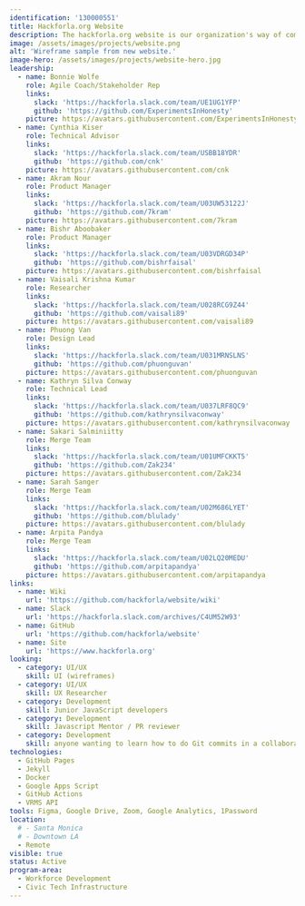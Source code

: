 ```yaml
---
identification: '130000551'
title: Hackforla.org Website
description: The hackforla.org website is our organization's way of communicating with volunteers, stakeholders, and donors. This project is a good place to start for new volunteers looking to polish their git protocol skills (branches, separation of concerns, etc.). We currently have two development paths&#58; growth (building out new pages and guides) and optimization (taking inventory of our code and design systems) to ensure we are consistently delivering value to our users while being scalable in our approach to building the site.
image: /assets/images/projects/website.png
alt: 'Wireframe sample from new website.'
image-hero: /assets/images/projects/website-hero.jpg
leadership:
  - name: Bonnie Wolfe
    role: Agile Coach/Stakeholder Rep
    links:
      slack: 'https://hackforla.slack.com/team/UE1UG1YFP'
      github: 'https://github.com/ExperimentsInHonesty'
    picture: https://avatars.githubusercontent.com/ExperimentsInHonesty
  - name: Cynthia Kiser
    role: Technical Advisor
    links:
      slack: 'https://hackforla.slack.com/team/USBB18YDR'
      github: 'https://github.com/cnk'
    picture: https://avatars.githubusercontent.com/cnk
  - name: Akram Nour
    role: Product Manager
    links:
      slack: 'https://hackforla.slack.com/team/U03UW53122J'
      github: 'https://github.com/7kram'
    picture: https://avatars.githubusercontent.com/7kram
  - name: Bishr Aboobaker
    role: Product Manager
    links:
      slack: 'https://hackforla.slack.com/team/U03VDRGD34P'
      github: 'https://github.com/bishrfaisal'
    picture: https://avatars.githubusercontent.com/bishrfaisal
  - name: Vaisali Krishna Kumar
    role: Researcher
    links:
      slack: 'https://hackforla.slack.com/team/U028RCG9Z44'
      github: 'https://github.com/vaisali89'
    picture: https://avatars.githubusercontent.com/vaisali89
  - name: Phuong Van
    role: Design Lead
    links:
      slack: 'https://hackforla.slack.com/team/U031MRNSLNS'
      github: 'https://github.com/phuonguvan'
    picture: https://avatars.githubusercontent.com/phuonguvan
  - name: Kathryn Silva Conway
    role: Technical Lead
    links:
      slack: 'https://hackforla.slack.com/team/U037LRF8QC9'
      github: 'https://github.com/kathrynsilvaconway'
    picture: https://avatars.githubusercontent.com/kathrynsilvaconway
  - name: Sakari Salminiitty
    role: Merge Team
    links:
      slack: 'https://hackforla.slack.com/team/U01UMFCKKT5'
      github: 'https://github.com/Zak234'
    picture: https://avatars.githubusercontent.com/Zak234
  - name: Sarah Sanger
    role: Merge Team
    links:
      slack: 'https://hackforla.slack.com/team/U02M686LYET'
      github: 'https://github.com/blulady'
    picture: https://avatars.githubusercontent.com/blulady
  - name: Arpita Pandya
    role: Merge Team
    links:
      slack: 'https://hackforla.slack.com/team/U02LQ20MEDU'
      github: 'https://github.com/arpitapandya'
    picture: https://avatars.githubusercontent.com/arpitapandya
links:
  - name: Wiki
    url: 'https://github.com/hackforla/website/wiki'
  - name: Slack
    url: 'https://hackforla.slack.com/archives/C4UM52W93'
  - name: GitHub
    url: 'https://github.com/hackforla/website'
  - name: Site
    url: 'https://www.hackforla.org'
looking:
  - category: UI/UX
    skill: UI (wireframes)
  - category: UI/UX
    skill: UX Researcher
  - category: Development
    skill: Junior JavaScript developers
  - category: Development
    skill: Javascript Mentor / PR reviewer
  - category: Development
    skill: anyone wanting to learn how to do Git commits in a collaborative work environment
technologies:
  - GitHub Pages
  - Jekyll
  - Docker
  - Google Apps Script
  - GitHub Actions
  - VRMS API
tools: Figma, Google Drive, Zoom, Google Analytics, 1Password
location:
  # - Santa Monica
  # - Downtown LA
  - Remote
visible: true
status: Active
program-area:
  - Workforce Development
  - Civic Tech Infrastructure
---
```

